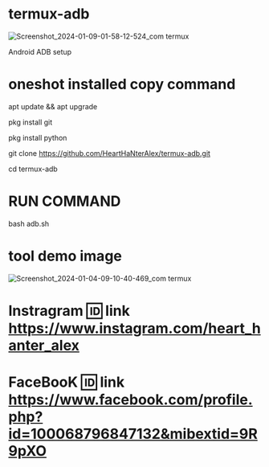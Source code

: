 # termux-adb
![Screenshot_2024-01-09-01-58-12-524_com termux](https://github.com/HeartHaNterAlex/adb-android/assets/139457526/74403536-12ab-4ee9-9b6d-45ed27ccd4f7)

Android ADB setup

# oneshot installed copy command

apt update && apt upgrade

pkg install git

pkg install python

git clone https://github.com/HeartHaNterAlex/termux-adb.git

cd termux-adb

# RUN COMMAND
bash adb.sh

# tool demo image 
![Screenshot_2024-01-04-09-10-40-469_com termux](https://github.com/HeartHaNterAlex/termux-adb/assets/139457526/cb027817-c60b-411a-93f1-7f43d7ba2f68)

# Instragram 🆔 link https://www.instagram.com/heart_hanter_alex

# FaceBooK 🆔 link https://www.facebook.com/profile.php?id=100068796847132&mibextid=9R9pXO
